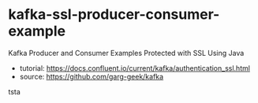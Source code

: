 # kafka-ssl-producer-consumer-example
  Kafka Producer and Consumer Examples Protected with SSL Using Java
  
  * tutorial: https://docs.confluent.io/current/kafka/authentication_ssl.html
  * source: https://github.com/garg-geek/kafka


tsta
